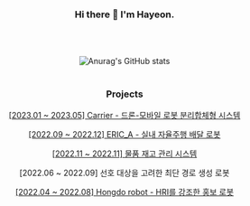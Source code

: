 <div align="center">

### Hi there 👋 I'm Hayeon.
<br>
<br>
  
![Anurag's GitHub stats](https://github-readme-stats.vercel.app/api?username=quokkalover&show_icons=true&theme=radical)
<br>
<br>

  
### Projects

[[2023.01 ~ 2023.05] Carrier - 드론-모바일 로봇 분리합체형 시스템](https://github.com/7drone/carrier_ros)

[[2022.09 ~ 2022.12] ERIC_A - 실내 자율주행 배달 로봇](https://github.com/CrashLab-2022/ERIC_A)

[[2022.11 ~ 2022.11] 물품 재고 관리 시스템](https://github.com/eking158/HERoEHS-Inventory_Control_Web)

[2022.06 ~ 2022.09] 선호 대상을 고려한 최단 경로 생성 로봇

[[2022.04 ~ 2022.08] Hongdo robot - HRI를 강조한 홍보 로봇](https://github.com/Plan-Real/hongdo_system)

<!--
**quokkalover/quokkalover** is a ✨ _special_ ✨ repository because its `README.md` (this file) appears on your GitHub profile.

Here are some ideas to get you started:

- 🔭 I’m currently working on ...
- 🌱 I’m currently learning ...
- 👯 I’m looking to collaborate on ...
- 🤔 I’m looking for help with ...
- 💬 Ask me about ...
- 📫 How to reach me: ...
- 😄 Pronouns: ...
- ⚡ Fun fact: ...
-->